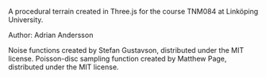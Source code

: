 A procedural terrain created in Three.js for the course TNM084 at Linköping University.

Author: Adrian Andersson

Noise functions created by Stefan Gustavson, distributed under the MIT license.
Poisson-disc sampling function created by Matthew Page, distributed under the MIT license.
